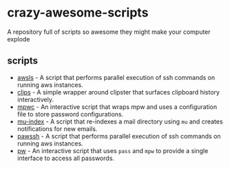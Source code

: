 crazy-awesome-scripts
=====================

A repository full of scripts so awesome they might make your computer explode

scripts
-------

* [awsls](awsls) - A script that performs parallel execution of ssh commands on running aws instances.
* [clips](clips) - A simple wrapper around clipster that surfaces clipboard history interactively.
* [mpwc](mpwc) - An interactive script that wraps mpw and uses a configuration file to store password configurations.
* [mu-index](mu-index) - A script that re-indexes a mail directory using `mu` and creates notifications for new emails.
* [pawssh](pawssh) - A script that performs parallel execution of ssh commands on running aws instances.
* [pw](pw) - An interactive script that uses `pass` and `mpw` to provide a single interface to access all passwords.
